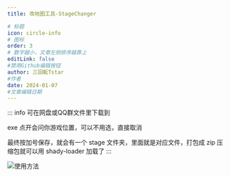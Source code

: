 ```yaml
---
title: 改地图工具-StageChanger

# 标题
icon: circle-info
# 图标
order: 3
# 数字越小，文章左侧排序越靠上
editLink: false
#禁用Github编辑按钮
author: 三回転Tstar
#作者
date: 2024-01-07
#文章编辑日期
---
```



::: info 
可在网盘或QQ群文件里下载到

exe 点开会问你游戏位置，可以不用选，直接取消

最终按加号保存，就会有一个 stage 文件夹，里面就是对应文件，打包成 zip 压缩包就可以用 shady-loader 加载了 
:::

![使用方法](https://bu.dusays.com/2024/01/07/659a696c624f9.png)
